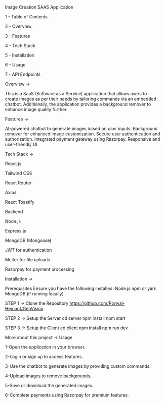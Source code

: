 Image Creation SAAS Application

1 - Table of Contents 

2 - Overview

3 - Features

4 - Tech Stack

5 - Installation

6 - Usage

7 - API Endpoints

Overview ->

This is a SaaS (Software as a Service) application that allows users to create images as per their needs by tailoring commands via an embedded chatbot. Additionally, the application provides a background remover to enhance image quality further.

Features ->

AI-powered chatbot to generate images based on user inputs.
Background remover for enhanced image customization.
Secure user authentication and authorization.
Integrated payment gateway using Razorpay.
Responsive and user-friendly UI.

Tech Stack ->

React.js

Tailwind CSS

React Router

Axios

React Toastify

Backend

Node.js

Express.js

MongoDB (Mongoose)

JWT for authentication

Multer for file uploads

Razorpay for payment processing


Installation ->

Prerequisites
Ensure you have the following installed:
Node.js
npm or yarn
MongoDB (if running locally)

STEP 1 -> 
Clone the Repository
https://github.com/Porwal-Hemant/GenVision

STEP 2 -> 
Setup the Server
cd server
npm install
npm start

STEP 3 -> 
Setup the Client
cd client
npm install
npm run dev


More about this project -> 
Usage

1-Open the application in your browser.

2-Login or sign up to access features.

3-Use the chatbot to generate images by providing custom commands.

4-Upload images to remove backgrounds.

5-Save or download the generated images.

6-Complete payments using Razorpay for premium features.
